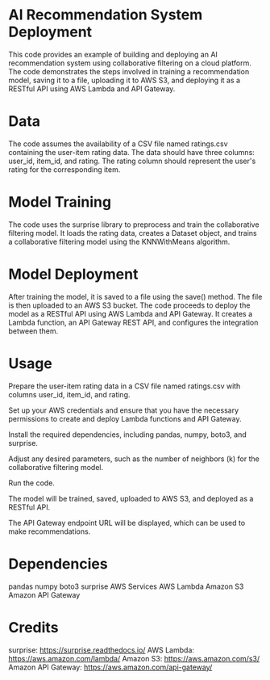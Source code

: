 # AI Recommendation System Deployment
This code provides an example of building and deploying an AI recommendation system using collaborative filtering on a cloud platform. The code demonstrates the steps involved in training a recommendation model, saving it to a file, uploading it to AWS S3, and deploying it as a RESTful API using AWS Lambda and API Gateway.

# Data
The code assumes the availability of a CSV file named ratings.csv containing the user-item rating data. The data should have three columns: user_id, item_id, and rating. The rating column should represent the user's rating for the corresponding item.

# Model Training
The code uses the surprise library to preprocess and train the collaborative filtering model. It loads the rating data, creates a Dataset object, and trains a collaborative filtering model using the KNNWithMeans algorithm.

# Model Deployment
After training the model, it is saved to a file using the save() method. The file is then uploaded to an AWS S3 bucket. The code proceeds to deploy the model as a RESTful API using AWS Lambda and API Gateway. It creates a Lambda function, an API Gateway REST API, and configures the integration between them.

# Usage
Prepare the user-item rating data in a CSV file named ratings.csv with columns user_id, item_id, and rating.

Set up your AWS credentials and ensure that you have the necessary permissions to create and deploy Lambda functions and API Gateway.

Install the required dependencies, including pandas, numpy, boto3, and surprise.

Adjust any desired parameters, such as the number of neighbors (k) for the collaborative filtering model.

Run the code.

The model will be trained, saved, uploaded to AWS S3, and deployed as a RESTful API.

The API Gateway endpoint URL will be displayed, which can be used to make recommendations.

# Dependencies
pandas
numpy
boto3
surprise
AWS Services
AWS Lambda
Amazon S3
Amazon API Gateway

# Credits
surprise: https://surprise.readthedocs.io/
AWS Lambda: https://aws.amazon.com/lambda/
Amazon S3: https://aws.amazon.com/s3/
Amazon API Gateway: https://aws.amazon.com/api-gateway/
